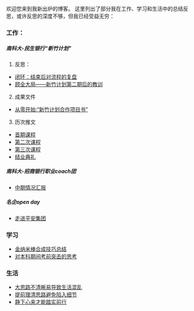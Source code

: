 

欢迎您来到我新出炉的博客。 
这里列出了部分我在工作、学习和生活中的总结反思，或许反思的深度不够，但我已经受益无穷：  

### 工作：
##### 南科大-民生银行“新竹计划”
1. 反思：
 - [闭环：结束后对流程的复盘](https://creatletter.github.io/Dalio/blog/2018/11/24/%E6%96%B0%E7%AB%B9%E8%AE%A1%E5%88%92%E6%B5%81%E7%A8%8B%E5%A4%8D%E7%9B%98/)
 - [顾全大局——新竹计划第二期后的教训](https://creatletter.github.io/Dalio/%E5%B7%A5%E4%BD%9C%E5%A4%8D%E7%9B%98/2018/11/27/%E9%A1%BE%E5%85%A8%E5%A4%A7%E5%B1%80-%E6%96%B0%E7%AB%B9%E8%AE%A1%E5%88%92%E7%AC%AC%E4%BA%8C%E6%9C%9F%E8%AF%BE%E7%A8%8B%E5%A4%8D%E7%9B%98/)
2. 成果文件
 - [从零开始:“新竹计划合作项目书”](https://creatletter.github.io/Dalio/%E5%B7%A5%E4%BD%9C%E5%A4%8D%E7%9B%98/2018/11/24/%E9%A1%B9%E7%9B%AE%E8%AE%A1%E5%88%92%E4%B9%A6/)
3. 历次推文
  - [首期课程](https://mp.weixin.qq.com/s?__biz=MzIxMDI3MDgyMA==&mid=2247485419&idx=2&sn=c7fb4348ea5bc100f44af4ecc4efb012&chksm=976668e0a011e1f614ee08569b8bebee91e07fa19535683a7785395576846731133c30c8d7c8&mpshare=1&scene=1&srcid=12212C5u642mjcwaohnpsBwr#rd)
  - [第二次课程](https://mp.weixin.qq.com/s__biz=MzIxMDI3MDgyMA==&mid=2247485430&idx=1&sn=b97e18cebea9f5e6b7aa9c16350bcfb7&chksm=976668fda011e1eb769d6881d7adf62121c8b6f296cbcc224a32c88dca9fbe8ef395851ff13e&mpshare=1&scene=1&srcid=12211XmHgAGwxGax738ppTtt#rd)
  - [第三次课程](https://mp.weixin.qq.com/s?__biz=MzIxMDI3MDgyMA==&mid=2247485459&idx=1&sn=c86c19f1ebf42899285b91c97ec5e823&chksm=97666718a011ee0e7d6bdeb1741a994e154354186de5ea657cad6dc273ad28591f6cf45c1000&mpshare=1&scene=1&srcid=1221ez88wJ6kvqNFW0xusvI2#rd)
  - [结业典礼](https://mp.weixin.qq.com/s?__biz=MzIxMDI3MDgyMA==&mid=2247485467&idx=1&sn=7670b9210f8eab76c60b4b5b95dd9da5&chksm=97666710a011ee067a485164a9e49533719f2a22aa8f3f615cce8c5c95d59efc33b7591d7687&mpshare=1&scene=1&srcid=1221bkKyctIgHdSHMFAE0JGd#rd)

##### 南科大-招商银行职业coach团

 - [中期情况汇报](https://creatletter.github.io/Dalio/%E5%B7%A5%E4%BD%9C%E5%A4%8D%E7%9B%98/2019/06/25/%E6%8B%9B%E8%A1%8C%E6%83%85%E5%86%B5%E6%B1%87%E6%8A%A5/接)

##### 名企open day
 - [走进平安集团](https://mp.weixin.qq.com/s?__biz=MzIxMDI3MDgyMA==&mid=2247485463&idx=1&sn=114617961c71dc764263257c4b5fea02&chksm=9766671ca011ee0a93a6b9239cca32f8c1541e966f7f25c964ab833966e3b17f2e432aeefa8c&mpshare=1&scene=1&srcid=12216TbHQSs3bpuwYF2430MS#rd)

### 学习
 - [金纳米棒合成技巧总结](https://creatletter.github.io/Dalio/%E5%AD%A6%E4%B9%A0%E5%A4%8D%E7%9B%98/2019/06/21/%E5%90%88%E6%88%90%E9%87%91%E7%BA%B3%E7%B1%B3%E6%A3%92%E7%9A%84%E6%B3%A8%E6%84%8F%E4%BA%8B%E9%A1%B9/)
 - [对本科期间考前突击的思考](https://creatletter.github.io/Dalio/%E5%AD%A6%E4%B9%A0%E5%A4%8D%E7%9B%98/2019/01/20/%E5%AF%B9%E6%9C%AC%E7%A7%91%E8%80%83%E5%89%8D%E7%AA%81%E5%87%BB%E7%9A%84%E6%80%9D%E8%80%83/)
 
### 生活
 - [大思路不清晰易导致生活混乱](https://creatletter.github.io/Dalio/%E7%94%9F%E6%B4%BB%E5%A4%8D%E7%9B%98/2018/11/24/%E5%A4%A7%E6%80%9D%E8%B7%AF%E6%B7%B7%E4%B9%B1/)
 - [提前理清思路避免陷入细节](https://creatletter.github.io/Dalio/%E7%94%9F%E6%B4%BB%E5%A4%8D%E7%9B%98/2019/01/03/%E6%8F%90%E5%89%8D%E7%90%86%E6%B8%85%E6%80%9D%E8%B7%AF%E4%BB%A5%E9%81%BF%E5%85%8D%E9%99%B7%E5%85%A5%E7%BB%86%E8%8A%82/)
 - [静下心来才能踏实前行](https://creatletter.github.io/Dalio/%E7%94%9F%E6%B4%BB%E5%A4%8D%E7%9B%98/2019/01/24/%E9%9D%99%E4%B8%8B%E5%BF%83%E6%9D%A5%E8%B8%8F%E5%AE%9E%E5%89%8D%E8%A1%8C/)
